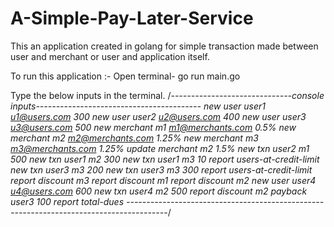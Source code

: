 # A-Simple-Pay-Later-Service
This an application created in golang for simple transaction made between user and merchant or user and application itself.

To run this application :- 
Open terminal- go run main.go

Type the below inputs in the terminal.
/*------------------------------console inputs-----------------------------------------
new user user1 u1@users.com 300
new user user2 u2@users.com 400
new user user3 u3@users.com 500
new merchant m1 m1@merchants.com 0.5%
new merchant m2 m2@merchants.com 1.25%
new merchant m3 m3@merchants.com 1.25%
update merchant m2 1.5%
new txn user2 m1 500
new txn user1 m2 300
new txn user1 m3 10
report users-at-credit-limit
new txn user3 m3 200
new txn user3 m3 300
report users-at-credit-limit
report discount m3
report discount m1
report discount m2
new user user4 u4@users.com 600
new txn user4 m2 500
report discount m2
payback user3 100
report total-dues
----------------------------------------------------------------------------------------*/

